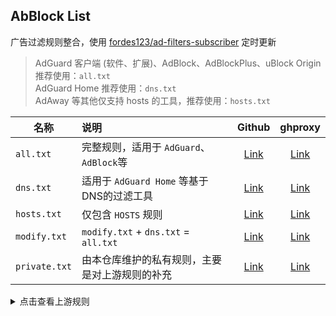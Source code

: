 ## AbBlock List

广告过滤规则整合，使用 [fordes123/ad-filters-subscriber](https://github.com/fordes123/ad-filters-subscriber) 定时更新
> AdGuard 客户端 (软件、扩展)、AdBlock、AdBlockPlus、uBlock Origin 推荐使用：`all.txt`  
> AdGuard Home 推荐使用：`dns.txt`  
> AdAway 等其他仅支持 hosts 的工具，推荐使用：`hosts.txt`

| 名称            | 说明                                   |                                       Github                                        |                                                 ghproxy                                                 |
|---------------|:-------------------------------------|:-----------------------------------------------------------------------------------:|:-------------------------------------------------------------------------------------------------------:|
| `all.txt`     | 完整规则，适用于 `AdGuard`、`AdBlock`等        |   [Link](https://raw.githubusercontent.com/xndeye/adblock_list/main/rule/all.txt)   |   [Link](https://ghproxy.net/https://raw.githubusercontent.com/xndeye/adblock_list/main/rule/all.txt)   |
| `dns.txt`     | 适用于 `AdGuard Home` 等基于DNS的过滤工具       |   [Link](https://raw.githubusercontent.com/xndeye/adblock_list/main/rule/dns.txt)   |   [Link](https://ghproxy.net/https://raw.githubusercontent.com/xndeye/adblock_list/main/rule/dns.txt)   |
| `hosts.txt`   | 仅包含 `HOSTS` 规则                       |  [Link](https://raw.githubusercontent.com/xndeye/adblock_list/main/rule/hosts.txt)  |  [Link](https://ghproxy.net/https://raw.githubusercontent.com/xndeye/adblock_list/main/rule/hosts.txt)  |
| `modify.txt`  | `modify.txt` + `dns.txt` = `all.txt` | [Link](https://raw.githubusercontent.com/xndeye/adblock_list/main/rule/modify.txt)  | [Link](https://ghproxy.net/https://raw.githubusercontent.com/xndeye/adblock_list/main/rule/modify.txt)  |
| `private.txt` | 由本仓库维护的私有规则，主要是对上游规则的补充              | [Link](https://raw.githubusercontent.com/xndeye/adblock_list/main/rule/private.txt) | [Link](https://ghproxy.net/https://raw.githubusercontent.com/xndeye/adblock_list/main/rule/private.txt) |

<details>
<summary>点击查看上游规则</summary>
<ul>
    <li><a href="https://raw.githubusercontent.com/AdguardTeam/FiltersRegistry/master/filters/filter_2_Base/filter.txt">AdGuard 基础过滤器</a></li>
    <li><a href="https://raw.githubusercontent.com/AdguardTeam/FiltersRegistry/master/filters/filter_11_Mobile/filter.txt">AdGuard 移动广告过滤器</a></li>
    <li><a href="https://adguard.com/kb/zh-CN/general/ad-filtering/adguard-filters/">AdGuard 防跟踪保护过滤器</a></li>
    <li><a href="https://raw.githubusercontent.com/AdguardTeam/FiltersRegistry/master/filters/filter_17_TrackParam/filter.txt">AdGuard URL跟踪过滤器</a></li>
    <li><a href="https://raw.githubusercontent.com/AdguardTeam/FiltersRegistry/master/filters/filter_14_Annoyances/filter.txt">AdGuard 恼人广告过滤器</a></li>
    <li><a href="https://raw.githubusercontent.com/AdguardTeam/FiltersRegistry/master/filters/filter_10_Useful/filter.txt">AdGuard 解除搜索广告和自我推销过滤器</a></li>
    <li><a href="https://raw.githubusercontent.com/AdguardTeam/FiltersRegistry/master/filters/filter_224_Chinese/filter.txt">AdGuard 中文过滤器</a></li>
    <li><a href="https://github.com/jdlingyu/ad-wars">ad-wars</a></li>
    <li><a href="https://github.com/TG-Twilight/AWAvenue-Adblock-Rule">AWAvenue-Adblock-Rule</a></li>
    <li><a href="https://raw.githubusercontent.com/Noyllopa/NoAppDownload/master/NoAppDownload.txt">NoAppDownload</a></li>
    <li><a href="https://github.com/Cats-Team/AdRules">Cats-Team/AdRules AdBlock List Lite</a></li>
    <li><a href="https://github.com/badmojr/1Hosts">1Hosts (Lite)</a></li>
    <li><a href="https://github.com/hagezi/dns-blocklists">hagezi/dns-blocklists normal</a></li>
</ul>
</details>